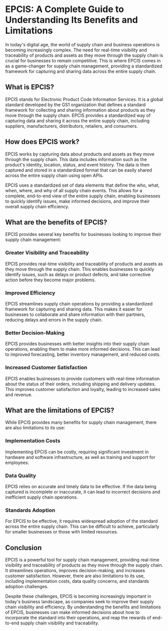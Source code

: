 # EPCIS: A Complete Guide to Understanding Its Benefits and Limitations

In today's digital age, the world of supply chain and business operations is becoming increasingly complex. The need for real-time visibility and traceability of products and assets as they move through the supply chain is crucial for businesses to remain competitive. This is where EPCIS comes in as a game-changer for supply chain management, providing a standardized framework for capturing and sharing data across the entire supply chain.

## What is EPCIS?

EPCIS stands for Electronic Product Code Information Services. It is a global standard developed by the GS1 organization that defines a standard framework for collecting and sharing information about products as they move through the supply chain. EPCIS provides a standardized way of capturing data and sharing it across the entire supply chain, including suppliers, manufacturers, distributors, retailers, and consumers.

## How does EPCIS work?

EPCIS works by capturing data about products and assets as they move through the supply chain. This data includes information such as the product's identity, location, status, and event history. The data is then captured and stored in a standardized format that can be easily shared across the entire supply chain using open APIs.

EPCIS uses a standardized set of data elements that define the who, what, when, where, and why of all supply chain events. This allows for a complete, end-to-end view of the entire supply chain, enabling businesses to quickly identify issues, make informed decisions, and improve their overall supply chain efficiency.

## What are the benefits of EPCIS?

EPCIS provides several key benefits for businesses looking to improve their supply chain management:

### Greater Visibility and Traceability

EPCIS provides real-time visibility and traceability of products and assets as they move through the supply chain. This enables businesses to quickly identify issues, such as delays or product defects, and take corrective action before they become major problems.

### Improved Efficiency

EPCIS streamlines supply chain operations by providing a standardized framework for capturing and sharing data. This makes it easier for businesses to collaborate and share information with their partners, reducing delays and errors in the supply chain.

### Better Decision-Making

EPCIS provides businesses with better insights into their supply chain operations, enabling them to make more informed decisions. This can lead to improved forecasting, better inventory management, and reduced costs.

### Increased Customer Satisfaction

EPCIS enables businesses to provide customers with real-time information about the status of their orders, including shipping and delivery updates. This improves customer satisfaction and loyalty, leading to increased sales and revenue.

## What are the limitations of EPCIS?

While EPCIS provides many benefits for supply chain management, there are also limitations to its use:

### Implementation Costs

Implementing EPCIS can be costly, requiring significant investment in hardware and software infrastructure, as well as training and support for employees.

### Data Quality

EPCIS relies on accurate and timely data to be effective. If the data being captured is incomplete or inaccurate, it can lead to incorrect decisions and inefficient supply chain operations.

### Standards Adoption

For EPCIS to be effective, it requires widespread adoption of the standard across the entire supply chain. This can be difficult to achieve, particularly for smaller businesses or those with limited resources.

## Conclusion

EPCIS is a powerful tool for supply chain management, providing real-time visibility and traceability of products as they move through the supply chain. It streamlines operations, improves decision-making, and increases customer satisfaction. However, there are also limitations to its use, including implementation costs, data quality concerns, and standards adoption challenges.

Despite these challenges, EPCIS is becoming increasingly important in today's business landscape, as companies seek to improve their supply chain visibility and efficiency. By understanding the benefits and limitations of EPCIS, businesses can make informed decisions about how to incorporate the standard into their operations, and reap the rewards of end-to-end supply chain visibility and traceability.

